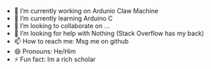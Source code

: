 - 🔭 I’m currently working on Ardunio Claw Machine
- 🌱 I’m currently learning Arduino C
- 👯 I’m looking to collaborate on ...
- 🤔 I’m looking for help with Nothing (Stack Overflow has my back)
- 📫 How to reach me: Msg me on github
- 😄 Pronouns: He/Him
- ⚡ Fun fact: Im a rich scholar
